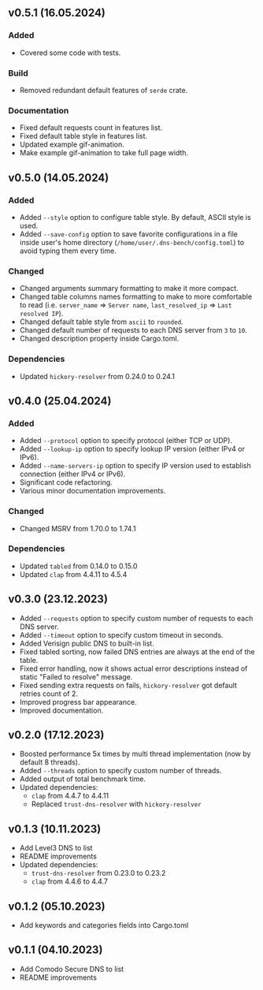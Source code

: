 ## v0.5.1 (16.05.2024)

### Added

- Covered some code with tests.

### Build

- Removed redundant default features of `serde` crate.

### Documentation

- Fixed default requests count in features list.
- Fixed default table style in features list.
- Updated example gif-animation.
- Make example gif-animation to take full page width.

## v0.5.0 (14.05.2024)

### Added

- Added `--style` option to configure table style. By default, ASCII style is used.
- Added `--save-config` option to save favorite configurations in a file inside user's home directory (`/home/user/.dns-bench/config.toml`) to avoid typing them every time.

### Changed

- Changed arguments summary formatting to make it more compact.
- Changed table columns names formatting to make to more comfortable to read (i.e. `server_name` => `Server name`, `last_resolved_ip` => `Last resolved IP`).
- Changed default table style from `ascii` to `rounded`.
- Changed default number of requests to each DNS server from `3` to `10`.
- Changed description property inside Cargo.toml.

### Dependencies

- Updated `hickory-resolver` from 0.24.0 to 0.24.1

## v0.4.0 (25.04.2024)

### Added

-  Added `--protocol` option to specify protocol (either TCP or UDP).
-  Added `--lookup-ip` option to specify lookup IP version (either IPv4 or IPv6).
-  Added `--name-servers-ip` option to specify IP version used to establish connection (either IPv4 or IPv6).
-  Significant code refactoring.
-  Various minor documentation improvements.

### Changed

- Changed MSRV from 1.70.0 to 1.74.1

### Dependencies

- Updated `tabled` from 0.14.0 to 0.15.0
- Updated `clap` from 4.4.11 to 4.5.4

## v0.3.0 (23.12.2023)

-   Added `--requests` option to specify custom number of requests to each DNS server.
-   Added `--timeout` option to specify custom timeout in seconds.
-   Added Verisign public DNS to built-in list.
-   Fixed tabled sorting, now failed DNS entries are always at the end of the table.
-   Fixed error handling, now it shows actual error descriptions instead of static "Failed to resolve" message.
-   Fixed sending extra requests on fails, `hickory-resolver` got default retries count of 2.
-   Improved progress bar appearance.
-   Improved documentation.

## v0.2.0 (17.12.2023)

-   Boosted performance 5x times by multi thread implementation (now by default 8 threads).
-   Added `--threads` option to specify custom number of threads.
-   Added output of total benchmark time.
-   Updated dependencies:
    - `clap` from 4.4.7 to 4.4.11
    - Replaced `trust-dns-resolver` with `hickory-resolver`

## v0.1.3 (10.11.2023)

-   Add Level3 DNS to list
-   README improvements
-   Updated dependencies:
    - `trust-dns-resolver` from 0.23.0 to 0.23.2
    - `clap` from 4.4.6 to 4.4.7  

## v0.1.2 (05.10.2023)

- Add keywords and categories fields into Cargo.toml

## v0.1.1 (04.10.2023)

-   Add Comodo Secure DNS to list
-   README improvements
